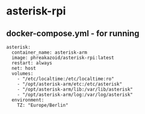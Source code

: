# asterisk-rpi


## docker-compose.yml - for running
```
asterisk:
  container_name: asterisk-arm
  image: phreakazoid/asterisk-rpi:latest
  restart: always
  net: host
  volumes:
    - "/etc/localtime:/etc/localtime:ro"
    - "/opt/asterisk-arm/etc:/etc/asterisk"
    - "/opt/asterisk-arm/lib:/var/lib/asterisk"
    - "/opt/asterisk-arm/log:/var/log/asterisk"
  environment:
    TZ: "Europe/Berlin"
```
